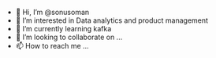 - 👋 Hi, I’m @sonusoman
- 👀 I’m interested in Data analytics and product management
- 🌱 I’m currently learning kafka
- 💞️ I’m looking to collaborate on ...
- 📫 How to reach me ...

<!---
sonusomarajan/sonusomarajan is a ✨ special ✨ repository because its `README.md` (this file) appears on your GitHub profile.
You can click the Preview link to take a look at your changes.
--->
